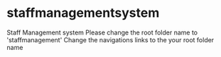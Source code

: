 # staffmanagementsystem
Staff Management system
Please change the root folder name to 'staffmanagement'
Change the navigations links to the your root folder name

